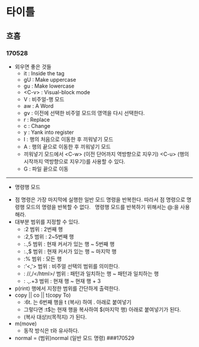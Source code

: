 # 타이틀
## 흐흠
### 170528
- 외우면 좋은 것들
  + it        : Inside the tag
  + gU        : Make uppercase
  + gu        : Make lowercase
  + \<C-v\>   : Visual-block mode
  + V         : 비주얼-행 모드
  + aw        : A Word
  + gv        : 이전에 선택한 비주얼 모드의 영역을 다시 선택한다.
  + r         : Replace
  + c         : Change
  + y         : Yank into register
  + I         : 행의 처음으로 이동한 후 끼워넣기 모드
  + A         : 행의 끝으로 이동한 후 끼워넣기 모드
  + 끼워넣기 모드에서 \<C-w\> (이전 단어까지 역방향으로 지우기) \<C-u\> (행의 시작까지 역방향으로 지우기)를 사용할 수 있다.
  + G         : 파일 끝으로 이동
---

- 명령행 모드
 + 점 명령은 가장 마지막에 실행한 일반 모드 명령을 반복한다. 따라서 점 명령으로 명령행 모드의 명령을 반복할 수 없다.
   명령행 모드를 반복하기 위해서는 @:을 사용해라.
 + 대부분 범위를 지정할 수 있다.
    * :2          범위 : 2번째 행 
    * :2,5        범위 : 2~5번째 행
    * :.,5        범위 : 현재 커서가 있는 행 ~ 5번째 행
    * :.,$        범위 : 현재 커서가 있는 행 ~ 마지막 행
    * :%          범위 : 모든 행
    * :'<,'>      범위 : 비주얼 선택의 범위를 의미한다.
    * : /<html>/,/<\/html>/ 범위 : <html> 패턴과 일치하는 행 ~ </html> 패턴과 일치하는 행
    * : .,.+3     범위 : 현재 행 ~ 현재 행 + 3
  + p(rint)    행에서 지정한 범위를 간단하게 출력한다.
  + copy || co || t(copy To) 
    * :6t. 는 6번째 행을 t (복사) 하여 . 아래로 붙여넣기
    * 그렇다면 :t$는 현재 행을 복사하여 $(마지막 행) 아래로 붙여넣기가 된다.
    * (복사 대상)t(목적지) 가 된다.
  + m(move)
    * 동작 방식은 t와 유사하다.
  + normal = (범위)normal (일반 모드 명령) 
###170529
